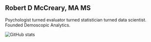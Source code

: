 ## Robert D McCreary, MA MS
Psychologist turned evaluator turned statistician turned data scientist. Founded Demoscopic Analytics.

![GitHub stats](https://github-readme-stats.vercel.app/api?username=donavenom&show_icons=true)  
